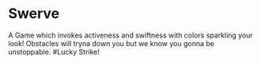 # Swerve
A Game which invokes activeness and swiftness with colors sparkling your look! Obstacles will tryna down you but we know you gonna be unstoppable. #Lucky Strike!
